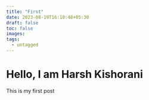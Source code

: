 ```yaml
---
title: "First"
date: 2023-08-19T16:10:48+05:30
draft: false
toc: false
images:
tags:
  - untagged
---
```


# Hello, I am Harsh Kishorani
This is my first post